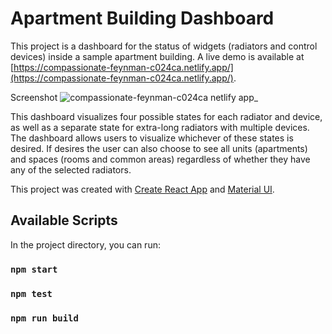 # Apartment Building Dashboard

This project is a dashboard for the status of widgets (radiators and control devices) inside a sample apartment building. A live demo is available at [https://compassionate-feynman-c024ca.netlify.app/](https://compassionate-feynman-c024ca.netlify.app/).

Screenshot
![compassionate-feynman-c024ca netlify app_](https://user-images.githubusercontent.com/5913839/120117145-c964ab00-c159-11eb-8f21-07742a9708a5.png)

This dashboard visualizes four possible states for each radiator and device, as well as a separate state for extra-long radiators with multiple devices. The dashboard allows users to visualize whichever of these states is desired. If desires the user can also choose to see all units (apartments) and spaces (rooms and common areas) regardless of whether they have any of the selected radiators.

This project was created with [Create React App](https://github.com/facebook/create-react-app) and [Material UI](https://www.material-ui.com).

## Available Scripts

In the project directory, you can run:
### `npm start`
### `npm test`
### `npm run build`
